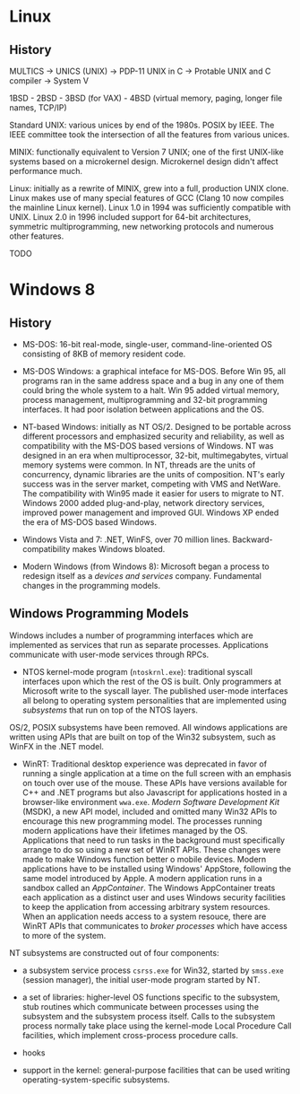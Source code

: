 # Linux

## History

MULTICS -> UNICS (UNIX) -> PDP-11 UNIX in C -> Protable UNIX and C compiler -> System V

1BSD - 2BSD - 3BSD (for VAX) - 4BSD (virtual memory, paging, longer file names, TCP/IP)

Standard UNIX: various unices by end of the 1980s. POSIX by IEEE. The IEEE committee took the intersection of all the features from various unices.

MINIX: functionally equivalent to Version 7 UNIX; one of the first UNIX-like systems based on a microkernel design. Microkernel design didn't affect performance much.

Linux: initially as a rewrite of MINIX, grew into a full, production UNIX clone. Linux makes use of many special features of GCC (Clang 10 now compiles the mainline Linux kernel). Linux 1.0 in 1994 was sufficiently compatible with UNIX. Linux 2.0 in 1996 included support for 64-bit architectures, symmetric multiprogramming, new networking protocols and numerous other features.

TODO

# Windows 8

## History

- MS-DOS: 16-bit real-mode, single-user, command-line-oriented OS consisting of 8KB of memory resident code.

- MS-DOS Windows: a graphical inteface for MS-DOS. Before Win 95, all programs ran in the same address space and a bug in any one of them could bring the whole system to a halt. Win 95 added virtual memory, process management, multiprogramming and 32-bit programming interfaces. It had poor isolation between applications and the OS.

- NT-based Windows: initially as NT OS/2. Designed to be portable across different processors and emphasized security and reliability, as well as compatibility with the MS-DOS based versions of Windows. NT was designed in an era when multiprocessor, 32-bit, multimegabytes, virtual memory systems were common. In NT, threads are the units of concurrency, dynamic libraries are the units of composition. NT's early success was in the server market, competing with VMS and NetWare. The compatibility with Win95 made it easier for users to migrate to NT. Windows 2000 added plug-and-play, network directory services, improved power management and improved GUI. Windows XP ended the era of MS-DOS based Windows.

- Windows Vista and 7: .NET, WinFS, over 70 million lines. Backward-compatibility makes Windows bloated.

- Modern Windows (from Windows 8): Microsoft began a process to redesign itself as a _devices and services_ company. Fundamental changes in the programming models.

## Windows Programming Models

Windows includes a number of programming interfaces which are implemented as services that run as separate processes. Applications communicate with user-mode services through RPCs.

- NTOS kernel-mode program (`ntoskrnl.exe`): traditional syscall interfaces upon which the rest of the OS is built. Only programmers at Microsoft write to the syscall layer. The published user-mode interfaces all belong to operating system personalities that are implemented using _subsystems_ that run on top of the NTOS layers.

OS/2, POSIX subsystems have been removed. All windows applications are written using APIs that are built on top of the Win32 subsystem, such as WinFX in the .NET model.

- WinRT: Traditional desktop experience was deprecated in favor of running a single application at a time on the full screen with an emphasis on touch over use of the mouse. These APIs have versions available for C++ and .NET programs but also Javascript for applications hosted in a browser-like environment `wwa.exe`. _Modern Software Development Kit_ (MSDK), a new API model, included and omitted many Win32 APIs to encourage this new programming model. The processes running modern applications have their lifetimes managed by the OS. Applications that need to run tasks in the background must specifically arrange to do so using a new set of WinRT APIs. These changes were made to make Windows function better o mobile devices. Modern applications have to be installed using Windows' AppStore, following the same model introduced by Apple. A modern application runs in a sandbox called an _AppContainer_. The Windows AppContainer treats each application as a distinct user and uses Windows security facilities to keep the application from accessing arbitrary system resources. When an application needs access to a system resouce, there are WinRT APIs that communicates to _broker processes_ which have access to more of the system.

NT subsystems are constructed out of four components:

- a subsystem service process `csrss.exe` for Win32, started by `smss.exe` (session manager), the initial user-mode program started by NT.

- a set of libraries: higher-level OS functions specific to the subsystem, stub routines which communicate between processes using the subsystem and the subsystem process itself. Calls to the subsystem process normally take place using the kernel-mode Local Procedure Call facilities, which implement cross-process procedure calls.

- hooks

- support in the kernel: general-purpose facilities that can be used writing operating-system-specific subsystems.
